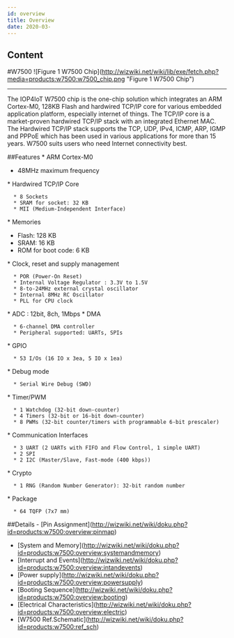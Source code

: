 ```yaml
---
id: overview
title: Overview
date: 2020-03-
---
```



## Content

\#W7500 \!\[Figure 1 W7500
Chip\](<http://wizwiki.net/wiki/lib/exe/fetch.php?media=products:w7500:w7500_chip.png>
"Figure 1 W7500 Chip")

-----

The IOP4IoT W7500 chip is the one-chip solution which integrates an ARM
Cortex-M0, 128KB Flash and hardwired TCP/IP core for various embedded
application platform, especially internet of things. The TCP/IP core is
a market-proven hardwired TCP/IP stack with an integrated Ethernet MAC.
The Hardwired TCP/IP stack supports the TCP, UDP, IPv4, ICMP, ARP, IGMP
and PPPoE which has been used in various applications for more than 15
years. W7500 suits users who need Internet connectivity best.

\#\#Features \* ARM Cortex-M0

  - 48MHz maximum frequency

\* Hardwired TCP/IP Core

``` 
  * 8 Sockets
  * SRAM for socket: 32 KB
  * MII (Medium-Independent Interface)
```

\* Memories

  - Flash: 128 KB
  - SRAM: 16 KB
  - ROM for boot code: 6 KB

\* Clock, reset and supply management

``` 
  * POR (Power-On Reset)
  * Internal Voltage Regulator : 3.3V to 1.5V
  * 8-to-24MHz external crystal oscillator
  * Internal 8MHz RC Oscillator
  * PLL for CPU clock
```

\* ADC : 12bit, 8ch, 1Mbps \* DMA

``` 
  * 6-channel DMA controller
  * Peripheral supported: UARTs, SPIs
```

\* GPIO

``` 
  * 53 I/Os (16 IO x 3ea, 5 IO x 1ea)
```

\* Debug mode

``` 
  * Serial Wire Debug (SWD)
```

\* Timer/PWM

``` 
  * 1 Watchdog (32-bit down-counter)
  * 4 Timers (32-bit or 16-bit down-counter)
  * 8 PWMs (32-bit counter/timers with programmable 6-bit prescaler)
```

\* Communication Interfaces

``` 
  * 3 UART (2 UARTs with FIFO and Flow Control, 1 simple UART)
  * 2 SPI
  * 2 I2C (Master/Slave, Fast-mode (400 kbps))
```

\* Crypto

``` 
  * 1 RNG (Random Number Generator): 32-bit random number
```

\* Package

``` 
  * 64 TQFP (7x7 mm)
```

\#\#Details - \[Pin
Assignment\](<http://wizwiki.net/wiki/doku.php?id=products:w7500:overview:pinmap>)
- \[System and
Memory\](<http://wizwiki.net/wiki/doku.php?id=products:w7500:overview:systemandmemory>)
- \[Interrupt and
Events\](<http://wizwiki.net/wiki/doku.php?id=products:w7500:overview:intandevents>)
- \[Power
supply\](<http://wizwiki.net/wiki/doku.php?id=products:w7500:overview:powersupply>)
- \[Booting
Sequence\](<http://wizwiki.net/wiki/doku.php?id=products:w7500:overview:booting>)
- \[Electrical
Characteristics\](<http://wizwiki.net/wiki/doku.php?id=products:w7500:overview:electric>)
- \[W7500
Ref.Schematic\](<http://wizwiki.net/wiki/doku.php?id=products:w7500:ref_sch>)
